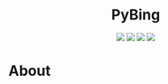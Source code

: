 <h1 align="center">
  PyBing
</h1>

<p align="center">
   <img src="https://img.shields.io/badge/version-1.0-red"> <img src="https://img.shields.io/badge/lang-python-blue?logo=python"> <img src="https://img.shields.io/badge/plat-linux-yellow?logo=linux"> <img src="https://img.shields.io/badge/license-MIT-green">
</p>

# About

